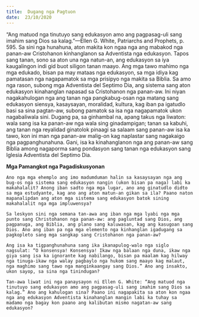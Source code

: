 ```yaml
---
title:  Dugang nga Pagtuon
date:  23/10/2020
---
```


“Ang matuod nga tinutuyo sang edukasyon amo ang pagpasag-uli sang imahim sang Dios sa kalag.”—Ellen G. White, Patriarchs and Prophets, p. 595. Sa sini nga hunahuna, aton makita kon ngaa nga ang mabakod nga panan-aw Cristohanon kinhanglanon sa Adventista nga edukasyon. Tapos sang tanan, sono sa aton una nga natun-an, ang edukasyon sa iya kaugalingon indi gid buot siligon tanan maayo. Ang mga tawo mahimo nga mga edukado, bisan pa may mataas nga edukasyon, sa mga idiya kag pamatasan nga nagapamatok sa mga prisipyo nga makita sa Biblia. Sa amo nga rason, subong mga Adventista del Septimo Dia, ang sistema sang aton edukasyon kinahanglan napasad sa Cristohanon nga panan-aw. Ini niyan nagakahulogan nga ang tanan nga pangkabug-osan nga matang sang edukasyon siensya, kasaysayan, moralidad, kultura, kag iban pa igatudlo basi sa sina pagtan-aw, subong pamatok sa isa nga nagapamatok ukon nagabaliwala sini. Dugang pa, sa ginhambal na, apang takus nga liwaton: wala sang isa ka panan-aw nga wala sing ginadampigan; tanan sa kabuhi, ang tanan nga reyalidad ginatolok pinaagi sa salaam sang panan-aw isa ka tawo, kon ini man nga panan-aw malig-on kag naplastar sang nagakaigo nga pagpanghunahuna. Gani, isa ka kinahanglanon nga ang panan-aw sang Biblia among nagaporma sang pondasyon sang tanan nga edukasyon sang Iglesia Adventista del Septimo Dia.

**Mga Pamangkot nga Pagadiskusyonan**

`Ano nga mga ehemplo ang imo madumduman halin sa kasaysayan nga ang bug-os nga sistema sang edukasyon nangin (ukon bisan pa naga) labi ka makahalalit? Anong iban sadto nga mga lugar, ano ang ginatudlo didto sa mga estudyante, kag ano ang aton matun-an gikan sa ila? Paano naton mapanalipdan ang aton mga sistema sang edukasyon batok sining makahalalit nga mga impluwensya?`

`Sa leskyon sini nga semana tan-awa ang iban nga mga lyabi nga mga punto sang Christohanon nga panan-aw: ang pagluntad sang Dios, ang pagpanuga, ang Biblia, ang plano sang kaluwasan, kag ang kasugoan sang Dios. Ano ang iban pa nga mga elemento nga kinhanglan igadugang sa pagkopleto sang mga sangkap sang Cristohanon nga panan-aw?`

`Ang isa ka tigpanghunahuna sang ika ikanapulog-walo nga siglo nagsulat: “O konsensya! Konsensya! Ikaw nga balaan nga duna, ikaw nga giya sang isa ka ignorante kag nabilango, bisan pa maalam kag hilway nga tinuga-ikaw nga walay pagbaylo nga hukom sang maayo kag malaut, nga maghimo sang tawo nga manginkaangay sang Dios.” Ano ang insakto, ukon sayop, sa sina nga tinindugan?`

`Tan-awa liwat ini nga panaysayon ni Ellen G. White: “Ang matuod nga tinutuyo sang edukasyon amo ang pagpasag-uli sang imahim sang Dios sa kalag.” Ano ang kahulogan sina? Paano ini nagapakita sa aton kon ngaa nga ang edukasyon Adventista kinahanglan mangin labi ka tuhay sa madamo nga bagay kon paano ang kalibutan mismo nagatan-aw sang edukasyon?`